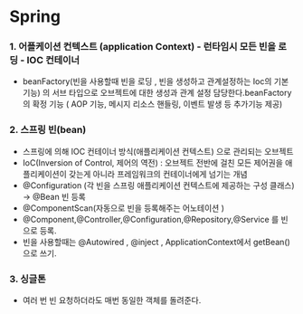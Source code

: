 # Spring

### 1. 어플케이션 컨텍스트 \(application Context\) - 런타임시 모든 빈을 로딩 - IOC 컨테이너

* beanFactory\(빈을 사용할때 빈을 로딩 , 빈을 생성하고 관계설정하는 Ioc의 기본기능\) 의 서브 타입으로 오브젝트에 대한 생성과 관계 설정 담당한다.beanFactory의 확정 기능 \( AOP 기능, 메시지 리소스 핸들링, 이벤트 발생 등 추가기능 제공\)

### 2. 스프링 빈\(bean\)

*   스프링에 의해 IOC 컨테이너 방식\(애플리케이션 컨텍스트\) 으로 관리되는 오브젝트
* IoC\(Inversion of Control, 제어의 역전\)  : 오브젝트 전반에 걸친 모든 제어권을 애플리케이션이 갖는게 아니라 프레임워크의 컨테이너에게 넘기는 개념
* @Configuration \(각 빈을 스프링 애플리케이션 컨텍스트에 제공하는 구성 클래스\) -&gt; @Bean 빈 등록
* @ComponentScan\(자동으로 빈을 등록해주는 어노테이션 \)
* @Component,@Controller,@Configuration,@Repository,@Service 를 빈으로 등록.
* 빈을 사용할때는 @Autowired , @inject , ApplicationContext에서 getBean\(\) 으로 쓰기. 

### 3. 싱글톤

* 여러 번 빈 요청하더라도 매번 동일한 객체를 돌려준다. 

